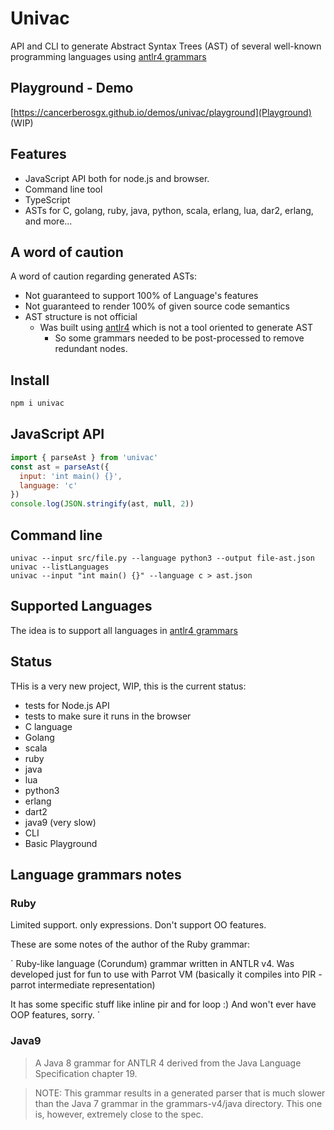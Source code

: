 # Univac

API and CLI to generate Abstract Syntax Trees (AST) of several well-known programming languages using [antlr4 grammars](https://github.com/antlr/grammars-v4)

## Playground - Demo

[https://cancerberosgx.github.io/demos/univac/playground](Playground) (WIP)

## Features

 * JavaScript API both for node.js and browser. 
 * Command line tool
 * TypeScript
 * ASTs for C, golang, ruby, java, python, scala, erlang, lua, dar2, erlang, and more... 


## A word of caution

A word of caution regarding generated ASTs:

 * Not guaranteed to support 100% of Language's features
 * Not guaranteed to render 100% of given source code semantics
 * AST structure is not official
   * Was built using [antlr4](https://github.com/antlr/grammars-v4) which is not a tool oriented to generate AST
      * So some grammars needed to be post-processed to remove redundant nodes.



## Install

```sh
npm i univac
```

## JavaScript API

```js
import { parseAst } from 'univac'
const ast = parseAst({
  input: 'int main() {}',
  language: 'c'
})
console.log(JSON.stringify(ast, null, 2))
```

## Command line

```
univac --input src/file.py --language python3 --output file-ast.json
univac --listLanguages
univac --input "int main() {}" --language c > ast.json
```

## Supported Languages

The idea is to support all languages in [antlr4 grammars](https://github.com/antlr/grammars-v4)

## Status

THis is a very new project, WIP, this is the current status:

 * tests for Node.js API
 * tests to make sure it runs in the browser
 * C language
 * Golang
 * scala
 * ruby
 * java
 * lua
 * python3
 * erlang
 * dart2
 * java9 (very slow)
 * CLI
 * Basic Playground

## Language grammars notes

### Ruby

Limited support. only expressions. Don't support OO features. 

These are some notes of the author of the Ruby grammar:

`
Ruby-like language (Corundum) grammar written in ANTLR v4. Was developed just for fun
to use with Parrot VM (basically it compiles into PIR - parrot intermediate
representation)

It has some specific stuff like inline pir and for loop :) And won't ever have
OOP features, sorry.
`

### Java9

> A Java 8 grammar for ANTLR 4 derived from the Java Language Specification chapter 19.

> NOTE: This grammar results in a generated parser that is much slower than the Java 7 grammar in the grammars-v4/java directory. This one is, however, extremely close to the spec.
